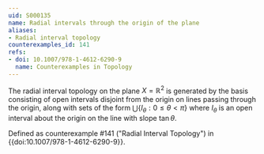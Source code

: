 ```yaml
---
uid: S000135
name: Radial intervals through the origin of the plane
aliases:
- Radial interval topology
counterexamples_id: 141
refs:
- doi: 10.1007/978-1-4612-6290-9
  name: Counterexamples in Topology
---
```

The radial interval topology on the plane $X=\mathbb{R}^2$ is generated by the basis consisting of open intervals disjoint from the origin on lines passing through the origin, along with sets of the form $\bigcup\{I_\theta : 0 \leq \theta < \pi\}$ where $I_\theta$ is an open interval about the origin on the line with slope $\tan\theta$.

Defined as counterexample #141 ("Radial Interval Topology")
in {{doi:10.1007/978-1-4612-6290-9}}.

